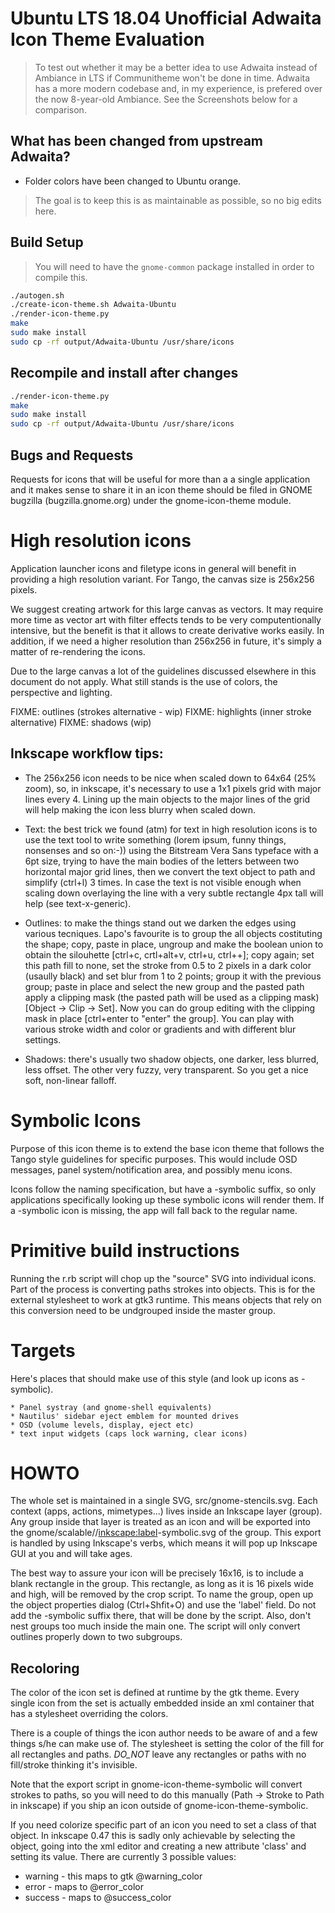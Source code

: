 # Ubuntu LTS 18.04 Unofficial Adwaita Icon Theme Evaluation

> To test out whether it may be a better idea to use Adwaita instead of Ambiance in LTS if Communitheme won't be done in time. Adwaita has a more modern codebase and, in my experience, is prefered over the now 8-year-old Ambiance. See the Screenshots below for a comparison.

## What has been changed from upstream Adwaita?

- Folder colors have been changed to Ubuntu orange.
> The goal is to keep this is as maintainable as possible, so no big edits here.

## Build Setup

> You will need to have the ```gnome-common``` package installed in order to compile this.

```bash
./autogen.sh
./create-icon-theme.sh Adwaita-Ubuntu
./render-icon-theme.py
make
sudo make install
sudo cp -rf output/Adwaita-Ubuntu /usr/share/icons
```

## Recompile and install after changes

```bash
./render-icon-theme.py
make
sudo make install
sudo cp -rf output/Adwaita-Ubuntu /usr/share/icons
```

Bugs and Requests
-----------------

Requests for icons that will be useful for more than a a single
application and it makes sense to share it in an icon theme should be
filed in GNOME bugzilla (bugzilla.gnome.org) under the
gnome-icon-theme module.


High resolution icons
=====================

Application launcher icons and filetype icons in general will benefit
in providing a high resolution variant. For Tango, the canvas size is
256x256 pixels.

We suggest creating artwork for this large canvas as vectors. It may
require more time as vector art with filter effects tends to be very
computentionally intensive, but the benefit is that it allows to
create derivative works easily.  In addition, if we need a higher
resolution than 256x256 in future, it's simply a matter of
re-rendering the icons.

Due to the large canvas a lot of the guidelines discussed elsewhere in
this document do not apply. What still stands is the use of colors,
the perspective and lighting.

FIXME: outlines (strokes alternative - wip)
FIXME: highlights (inner stroke alternative)
FIXME: shadows (wip)

Inkscape workflow tips:
-----------------------

* The 256x256 icon needs to be nice when scaled down to 64x64 (25%
  zoom), so, in inkscape, it's necessary to use a 1x1 pixels grid with
  major lines every 4. Lining up the main objects to the major lines
  of the grid will help making the icon less blurry when scaled down.

* Text: the best trick we found (atm) for text in high resolution
  icons is to use the text tool to write something (lorem ipsum, funny
  things, nonsenses and so on:-)) using the Bitstream Vera Sans
  typeface with a 6pt size, trying to have the main bodies of the
  letters between two horizontal major grid lines, then we convert the
  text object to path and simplify (ctrl+l) 3 times. In case the text
  is not visible enough when scaling down overlaying the line with a
  very subtle rectangle 4px tall will help (see text-x-generic).

* Outlines: to make the things stand out we darken the edges using
  various tecniques. Lapo's favourite is to group the all objects
  costituting the shape; copy, paste in place, ungroup and make the
  boolean union to obtain the silouhette [ctrl+c, crtl+alt+v, ctrl+u,
  ctrl++]; copy again; set this path fill to none, set the stroke from
  0.5 to 2 pixels in a dark color (usaully black) and set blur from 1
  to 2 points; group it with the previous group; paste in place and
  select the new group and the pasted path apply a clipping mask (the
  pasted path will be used as a clipping mask) [Object -> Clip ->
  Set]. Now you can do group editing with the clipping mask in place
  [ctrl+enter to "enter" the group]. You can play with various stroke
  width and color or gradients and with different blur settings.

* Shadows: there's usually two shadow objects, one darker, less
  blurred, less offset. The other very fuzzy, very transparent. So you
  get a nice soft, non-linear falloff.

Symbolic Icons
==============

Purpose of this icon theme is to extend the base icon theme that
follows the Tango style guidelines for specific purposes. This would
include OSD messages, panel system/notification area, and possibly
menu icons.

Icons follow the naming specification, but have a -symbolic suffix, so
only applications specifically looking up these symbolic icons will
render them. If a -symbolic icon is missing, the app will fall back to
the regular name.

Primitive build instructions
============================

Running the r.rb script will chop up the "source" SVG into individual
icons. Part of the process is converting paths strokes into
objects. This is for the external stylesheet to work at gtk3
runtime. This means objects that rely on this conversion need to be
undgrouped inside the master group.

Targets
=======

Here's places that should make use of this style (and look up icons as
-symbolic).

	* Panel systray (and gnome-shell equivalents)
	* Nautilus' sidebar eject emblem for mounted drives
	* OSD (volume levels, display, eject etc)
	* text input widgets (caps lock warning, clear icons)

HOWTO
=====

The whole set is maintained in a single SVG,
src/gnome-stencils.svg. Each context (apps, actions, mimetypes...)
lives inside an Inkscape layer (group).  Any group inside that layer
is treated as an icon and will be exported into the
gnome/scalable/<context>/<inkscape:label>-symbolic.svg of the
group. This export is handled by using Inkscape's verbs, which means
it will pop up Inkscape GUI at you and will take ages.

The best way to assure your icon will be precisely 16x16, is to
include a blank rectangle in the group. This rectangle, as long as it
is 16 pixels wide and high, will be removed by the crop script. To
name the group, open up the object properties dialog (Ctrl+Shfit+O)
and use the 'label' field. Do not add the -symbolic suffix there, that
will be done by the script. Also, don't nest groups too much inside
the main one. The script will only convert outlines properly down to
two subgroups.

Recoloring
----------

The color of the icon set is defined at runtime by the gtk
theme. Every single icon from the set is actually embedded inside an
xml container that has a stylesheet overriding the colors.

There is a couple of things the icon author needs to be aware of and a few
things s/he can make use of. The stylesheet is setting the color of the fill
for all rectangles and paths. _DO_NOT_ leave any rectangles or paths
with no fill/stroke thinking it's invisible.

Note that the export script in gnome-icon-theme-symbolic will convert
strokes to paths, so you will need to do this manually (Path -> Stroke
to Path in inkscape) if you ship an icon outside of
gnome-icon-theme-symbolic.

If you need colorize specific part of an icon you need to set a class
of that object. In inkscape 0.47 this is sadly only achievable by
selecting the object, going into the xml editor and creating a new
attribute 'class' and setting its value. There are currently 3
possible values:

- warning - this maps to gtk @warning_color
- error - maps to @error_color
- success - maps to @success_color

